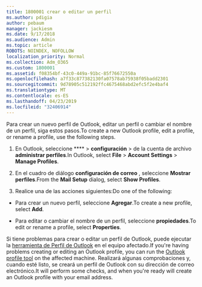 ```yaml
---
title: 1800001 crear o editar un perfil
ms.author: pdigia
author: pebaum
manager: jackiesm
ms.date: 9/17/2018
ms.audience: Admin
ms.topic: article
ROBOTS: NOINDEX, NOFOLLOW
localization_priority: Normal
ms.collection: Adm_O365
ms.custom: 1800001
ms.assetid: f08354bf-43c0-449a-91bc-85f76672550a
ms.openlocfilehash: a7f33c877382130fa07578ab75938f05badd2301
ms.sourcegitcommit: 9d78905c512192ffc4675468abd2efc5f2e4baf4
ms.translationtype: MT
ms.contentlocale: es-ES
ms.lasthandoff: 04/23/2019
ms.locfileid: "32406914"
---
```

<span data-ttu-id="447a1-102">Para crear un nuevo perfil de Outlook, editar un perfil o cambiar el nombre de un perfil, siga estos pasos.</span><span class="sxs-lookup"><span data-stu-id="447a1-102">To create a new Outlook profile, edit a profile, or rename a profile, use the following steps.</span></span>
  
1. <span data-ttu-id="447a1-103">En Outlook, seleccione \*\*\*\* \> **configuración** \> de la cuenta de archivo **administrar perfiles**.</span><span class="sxs-lookup"><span data-stu-id="447a1-103">In Outlook, select **File** \> **Account Settings** \> **Manage Profiles**.</span></span>
    
2. <span data-ttu-id="447a1-104">En el cuadro de diálogo **configuración de correo** , seleccione **Mostrar perfiles**.</span><span class="sxs-lookup"><span data-stu-id="447a1-104">From the **Mail Setup** dialog, select **Show Profiles**.</span></span>
    
3. <span data-ttu-id="447a1-105">Realice una de las acciones siguientes:</span><span class="sxs-lookup"><span data-stu-id="447a1-105">Do one of the following:</span></span>
    
  - <span data-ttu-id="447a1-106">Para crear un nuevo perfil, seleccione **Agregar**.</span><span class="sxs-lookup"><span data-stu-id="447a1-106">To create a new profile, select **Add**.</span></span>
    
  - <span data-ttu-id="447a1-107">Para editar o cambiar el nombre de un perfil, seleccione **propiedades**.</span><span class="sxs-lookup"><span data-stu-id="447a1-107">To edit or rename a profile, select **Properties**.</span></span>
    
<span data-ttu-id="447a1-108">Si tiene problemas para crear o editar un perfil de Outlook, puede ejecutar la [herramienta de Perfil de Outlook](https://aka.ms/SaRA-OutlookSetupProfile) en el equipo afectado.</span><span class="sxs-lookup"><span data-stu-id="447a1-108">If you're having problems creating or editing an Outlook profile, you can run the [Outlook profile tool](https://aka.ms/SaRA-OutlookSetupProfile) on the affected machine.</span></span> <span data-ttu-id="447a1-109">Realizará algunas comprobaciones y, cuando esté listo, se creará un perfil de Outlook con su dirección de correo electrónico.</span><span class="sxs-lookup"><span data-stu-id="447a1-109">It will perform some checks, and when you're ready will create an Outlook profile with your email address.</span></span> 
  


